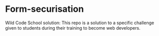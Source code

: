 # Form-securisation

Wild Code School solution: This repo is a solution to a specific challenge given to students during their training to become web developers.
